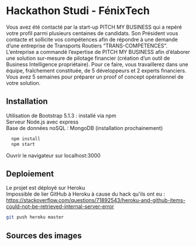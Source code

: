 # Hackathon Studi - FénixTech

Vous avez été contacté par la start-up PITCH MY BUSINESS qui a
repéré votre profil parmi plusieurs centaines de candidats.
Son Président vous contacte et sollicite vos compétences afin de
répondre à une demande d’une entreprise de Transports Routiers
“TRANS-COMPETENCES”.
L’entreprise a commandé l’expertise de PITCH MY BUSINESS afin
d’élaborer une solution sur-mesure de pilotage financier (création
d’un outil de Business Intelligence propriétaire).
Pour ce faire, vous travaillerez dans une équipe, fraîchement
constituée, de 5 développeurs et 2 experts financiers.
Vous avez 5 semaines pour préparer un proof of concept
opérationnel de votre solution. 


## Installation

Utilisation de Bootstrap 5.1.3 : installé via npm   
Serveur Node.js avec express  
Base de données noSQL : MongoDB (installation prochainement)

```bash
  npm install
  npm start  
```

Ouvrir le navigateur sur localhost:3000

## Deploiement

Le projet est déployé sur Heroku  
Impossible de lier GitHub à Heroku à cause du hack qu'ils ont eu :  
https://stackoverflow.com/questions/71892543/heroku-and-github-items-could-not-be-retrieved-internal-server-error

```bash
git push heroku master 
```

## Sources des images 
